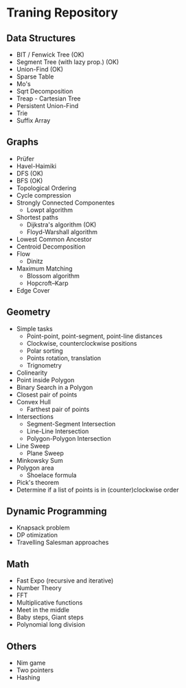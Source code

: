 # Traning Repository
## Data Structures
- BIT / Fenwick Tree (OK)
- Segment Tree (with lazy prop.) (OK)
- Union-Find (OK)
- Sparse Table
- Mo's
- Sqrt Decomposition
- Treap - Cartesian Tree
- Persistent Union-Find
- Trie
- Suffix Array


## Graphs

- Prüfer 
- Havel-Haimiki
- DFS (OK)
- BFS (OK)
- Topological Ordering
- Cycle compression
- Strongly Connected Componentes
  - Lowpt algorithm
- Shortest paths
  - Dijkstra's algorithm (OK)
  - Floyd-Warshall algorithm
- Lowest Common Ancestor
- Centroid Decomposition
- Flow
  - Dinitz
- Maximum Matching
  - Blossom algorithm
  - Hopcroft–Karp
- Edge Cover

## Geometry

- Simple tasks
  - Point-point, point-segment, point-line distances
  - Clockwise, counterclockwise positions
  - Polar sorting
  - Points rotation, translation
  - Trignometry
- Colinearity
- Point inside Polygon
- Binary Search in a Polygon
- Closest pair of points
- Convex Hull
  - Farthest pair of points
- Intersections
  - Segment-Segment Intersection
  - Line-Line Intersection
  - Polygon-Polygon Intersection
- Line Sweep
  - Plane Sweep
- Minkowsky Sum
- Polygon area
  - Shoelace formula
- Pick's theorem
- Determine if a list of points is in (counter)clockwise order

## Dynamic Programming

- Knapsack problem
- DP otimization
- Travelling Salesman approaches

## Math

- Fast Expo (recursive and iterative)
- Number Theory
- FFT
- Multiplicative functions
- Meet in the middle
- Baby steps, Giant steps
- Polynomial long division

## Others

- Nim game
- Two pointers
- Hashing

